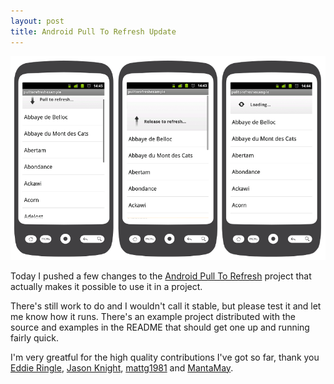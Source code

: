 ```yaml
---
layout: post
title: Android Pull To Refresh Update
---
```


<img src="/images/android-pull-to-refresh.png" alt="Android Pull To Refresh screenshots" width="550">

Today I pushed a few changes to the [Android Pull To Refresh](https://github.com/johannilsson/android-pulltorefresh) project that actually makes it possible to use it in a project.

There's still work to do and I wouldn't call it stable, but please test it and let me know how it runs. There's an example project distributed with the source and examples in the README that should get one up and running fairly quick.

I'm very greatful for the high quality contributions I've got so far, thank you [Eddie Ringle](https://github.com/eddieringle), [Jason Knight](https://github.com/synthable), [mattg1981](https://github.com/mattg1981) and [MantaMay](https://github.com/MantaMay).


